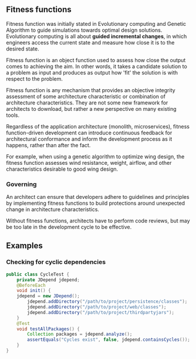 ## Fitness functions

Fitness function was initially stated in Evolutionary computing and Genetic Algorithm to guide simulations towards optimal design solutions. Evolutionary computing is all about **guided incremental changes**, in which engineers access the current state and measure how close it is to the desired state.

Fitness function is an object function used to assess how close the output comes to achieving the aim. In other words, it takes a candidate solution to a problem as input and produces as output how 'fit' the solution is with respect to the problem.

Fitness function is any mechanism that provides an objective integrity assessment of some architecture characteristic or combination of architecture characteristics. They are not some new framework for architects to download, but rather a new perspective on many existing tools.

Regardless of the application architecture (monolith, microservices), fitness function-driven development can introduce continuous feedback for architectural conformance and inform the development process as it happens, rather than after the fact.

For example, when using a genetic algorithm to optimize wing design, the fitness function assesses wind resistance, weight, airflow, and other characteristics desirable to good wing design.

### Governing

An architect can ensure that developers adhere to guidelines and principles by implementing fitness functions to build protections around unexpected change in architecture characteristics.

Without fitness functions, architects have to perform code reviews, but may be too late in the development cycle to be effective.

## Examples

### Checking for cyclic dependencies

```java
public class CycleTest {
    private JDepend jdepend;
    @BeforeEach
    void init() {
    jdepend = new JDepend();
        jdepend.addDirectory("/path/to/project/persistence/classes");
        jdepend.addDirectory("/path/to/project/web/classes");
        jdepend.addDirectory("/path/to/project/thirdpartyjars");
    }
    @Test
    void testAllPackages() {
        Collection packages = jdepend.analyze();
        assertEquals("Cycles exist", false, jdepend.containsCycles());
    }
}
```
